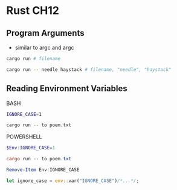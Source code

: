 # Rust CH12

## Program Arguments

- similar to argc and argc

```sh
cargo run # filename

cargo run -- needle haystack # filename, "needle", "haystack"
```

## Reading Environment Variables

BASH

```sh
IGNORE_CASE=1

cargo run -- to poem.txt
```

POWERSHELL

```ps1
$Env:IGNORE_CASE=1

cargo run -- to poem.txt

Remove-Item Env:IGNORE_CASE
```

```rust
let ignore_case = env::var("IGNORE_CASE")/*...*/;
```